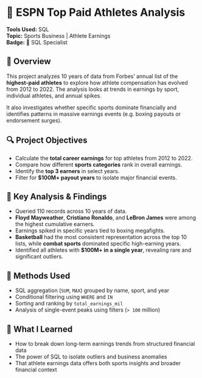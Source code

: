 # 🏀 ESPN Top Paid Athletes Analysis

**Tools Used:** SQL  
**Topic:** Sports Business | Athlete Earnings  
**Badge:** 🏅 SQL Specialist

## 📘 Overview

This project analyzes 10 years of data from Forbes’ annual list of the **highest-paid athletes** to explore how athlete compensation has evolved from 2012 to 2022. The analysis looks at trends in earnings by sport, individual athletes, and annual spikes.

It also investigates whether specific sports dominate financially and identifies patterns in massive earnings events (e.g. boxing payouts or endorsement surges).

## 🔍 Project Objectives

- Calculate the **total career earnings** for top athletes from 2012 to 2022.
- Compare how different **sports categories** rank in overall earnings.
- Identify the **top 3 earners** in select years.
- Filter for **$100M+ payout years** to isolate major financial events.

## 🧮 Key Analysis & Findings

- Queried 110 records across 10 years of data.
- **Floyd Mayweather**, **Cristiano Ronaldo**, and **LeBron James** were among the highest cumulative earners.
- Earnings spiked in specific years tied to boxing megafights.
- **Basketball** had the most consistent representation across the top 10 lists, while **combat sports** dominated specific high-earning years.
- Identified all athletes with **$100M+ in a single year**, revealing rare and significant outliers.

## 🧰 Methods Used

- SQL aggregation (`SUM`, `MAX`) grouped by name, sport, and year
- Conditional filtering using `WHERE` and `IN`
- Sorting and ranking by `total_earnings_mil`
- Analysis of single-event peaks using filters (`> 100` million)

## 💬 What I Learned

- How to break down long-term earnings trends from structured financial data
- The power of SQL to isolate outliers and business anomalies
- That athlete earnings data offers both sports insights and broader financial context